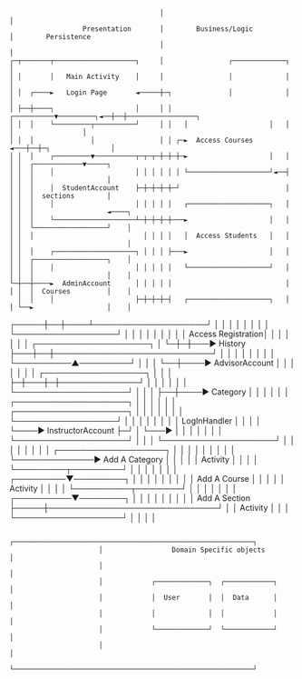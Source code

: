                                          │                                 │
                      Presentation       │        Business/Logic           │        Persistence
                                         │                                 │
    ┌─┬───────┬────────────────────┐     │                ┌─────────────┐  │
    │ │       │   Main Activity    │     │                │             │  │
    │ │  ┌────►   Login Page       ◄─────┼─┐              │             │  │
    │ ├──┼────┐                    │     │ │   ┌──────────▼─────────┐◄──┼──┼─────────────────┐
    │ │  │    └─────────┬──────────┘     │ │   │                    │   │  │                 │
    │ │  │              │                │ │ ┌─►  Access Courses    ◄───┼──┼─┐               │
    │ │  │    ┌─────────▼──────────┬─┬─┬─┼─┼─┼─►                    │   │  │ │  ┌────────────▼─────┐
    │ │  │    │                    │ │ │ │ │ │ └────────────────────┘◄──┤  │ │  │                  │
    │ │  │    │  StudentAccount    ├─┼─┼─┼─┼─┘                          │  │ │  │  sections        │
    │ │  │    │                    │ │ │ │ │   ┌────────────────────┐   │  │ │  │                  ◄────┐
    │ │  │    └────────────────────┴─┼─┼─┼─┼───►                    │   │  │ │  └──────────────────┘    │
    │ │  │                           │ │ │ │   │  Access Students   │   │  │ │                          │
    │ │  │    ┌────────────────────┐ │ │ │ ├───►                    │   │  │ │  ┌──────────────────┐    │
    │ │  │    │                    │ │ │ │ │   └────────────────────┘   │  │ │  │                  │    │
    └─┼──┼────►  AdminAccount      │ │ │ │ │                            │  │ │  │  Courses         │    │
      │  │    │                    ├─┼─┼─┼─┤   ┌────────────────────┐   │  │ └──►                  │    │
┌─────┼──┼────┴────────────────────┘ │ │ │ │   │                    │   │  │    └──────────────────┘    │
│     │  │                           │ │ │ │   │ Access Registration│   │  │                            │
│     │  │    ┌────────────────────┐ │ └─┼─┼───►      History       ├───┼──┼────────────────────────────┘
│     │  │    │                    │ │   │ │   └──────────▲─────────┘   │  │
│     └──┼────►  AdvisorAccount    │ │   │ │              │             │  │    ┌──────────────────┐
│        │    │                    ├─┼───┼─┼──────────────┘             │  │    │                  │
│        │    └────────────────────┘ │   │ │                            ├──┼────►  Category        │
│        │                           │   │ │   ┌────────────────────┐   │  │    │                  │
│        │    ┌────────────────────┐ │   │ │   │                    │   │  │    └──────────────────┘
│        │    │                    │ │   │ │   │    LogInHandler    │   │  │
│        └────►  InstructorAccount ├─┘   │ └───►                    │   │  │
│             │                    │     │     └────────────────────┘   │  │
│             └────────────────────┘     │                              │  │
│                                        │                              │  │
│              ┌───────────────────┐     │                              │  │
│              │                   │     │                              │  │
└──────────────►  Add A Category   │     │                              │  │
               │   Activity        │     │                              │  │
               └─────────┬─────────┘     │                              │  │
                         │               │                              │  │
               ┌─────────▼─────────┐     │                              │  │
               │                   │     │                              │  │
               │  Add A Course     │     │                              │  │
               │  Activity         │     │                              │  │
               └──────────┬────────┘     │                              │  │
                          │              │                              │  │
               ┌──────────▼────────┐     │                              │  │
               │                   │     │                              │  │
               │  Add A Section    ├─────┼──────────────────────────────┘  │
               │  Activity         │     │                                 │
               └───────────────────┘     │                                 │
                                         │                                 │

                          ┌───────────────────────────────────────────────────────────┐
                          │                 Domain Specific objects                   │
                          │                                                           │
                          │            ┌─────────────┐  ┌────────────┐                │
                          │            │  User       │  │  Data      │                │
                          │            │             │  │            │                │
                          │            └─────────────┘  └────────────┘                │
                          │                                                           │
                          └───────────────────────────────────────────────────────────┘